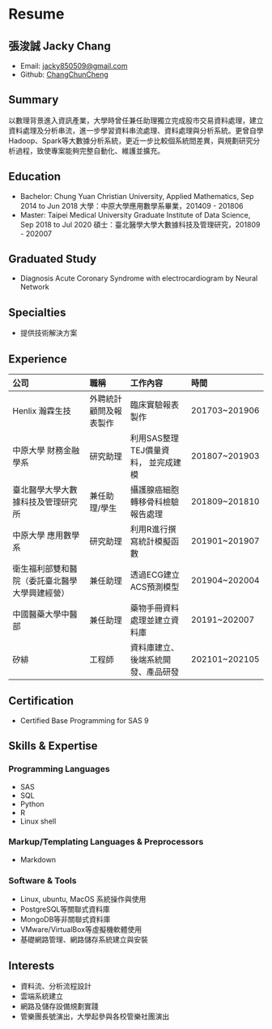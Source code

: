 # Resume

## 張浚誠 Jacky Chang

* Email: jacky850509@gmail.com
* Github: [ChangChunCheng](https://github.com/ChangChunCheng)

## Summary

以數理背景進入資訊產業，大學時曾任兼任助理獨立完成股市交易資料處理，建立資料處理及分析串流，進一步學習資料串流處理、資料處理與分析系統。更曾自學Hadoop、Spark等大數據分析系統，更近一步比較個系統間差異，與規劃研究分析過程，致使專案能夠完整自動化、維護並擴充。

## Education

* Bachelor: Chung Yuan Christian University, Applied Mathematics, Sep 2014 to Jun 2018 大學：中原大學應用數學系畢業，201409 - 201806
* Master: Taipei Medical University Graduate Institute of Data Science, Sep 2018 to Jul 2020 碩士：臺北醫學大學大數據科技及管理研究，201809 - 202007

## Graduated Study

* Diagnosis Acute Coronary Syndrome with electrocardiogram by Neural Network

## Specialties

* 提供技術解決方案

## Experience

| 公司 | 職稱 | 工作內容 | 時間 |
| :--- | :--- | :--- | :--- |
| Henlix 瀚霖生技 | 外聘統計顧問及報表製作 | 臨床實驗報表製作 | 201703~201906 |
| 中原大學 財務金融學系 | 研究助理 | 利用SAS整理TEJ價量資料， 並完成建模 | 201807~201903 |
| 臺北醫學大學大數據科技及管理研究所 | 兼任助理/學生 | 攝護腺癌細胞轉移骨科檢驗報告處理 | 201809~201810 |
| 中原大學 應用數學系 | 研究助理 | 利用R進行撰寫統計模擬函數 | 201901~201907 |
| 衛生福利部雙和醫院（委託臺北醫學大學興建經營） | 兼任助理 | 透過ECG建立ACS預測模型 | 201904~202004 |
| 中國醫藥大學中醫部 | 兼任助理 | 藥物手冊資料處理並建立資料庫 | 20191~202007 |
| 矽緋 | 工程師 | 資料庫建立、後端系統開發、產品研發 | 202101~202105 |

## **Certification**

* Certified Base Programming for SAS 9

## Skills & Expertise

### Programming Languages

* SAS
* SQL
* Python
* R
* Linux shell

### Markup/Templating Languages & Preprocessors

* Markdown

### Software & Tools

* Linux, ubuntu, MacOS 系統操作與使用
* PostgreSQL等關聯式資料庫
* MongoDB等非關聯式資料庫
* VMware/VirtualBox等虛擬機軟體使用
* 基礎網路管理、網路儲存系統建立與安裝

## Interests

* 資料流、分析流程設計
* 雲端系統建立
* 網路及儲存設備規劃實踐
* 管樂團長號演出，大學起參與各校管樂社團演出

